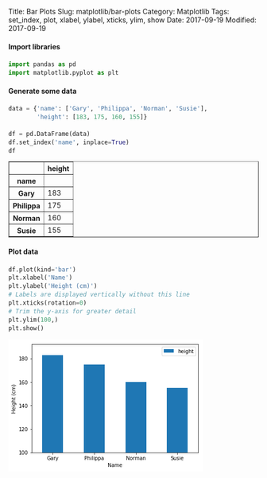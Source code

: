 Title: Bar Plots
Slug: matplotlib/bar-plots
Category: Matplotlib
Tags: set_index, plot, xlabel, ylabel, xticks, ylim, show
Date: 2017-09-19
Modified: 2017-09-19

#### Import libraries


```python
import pandas as pd
import matplotlib.pyplot as plt
```

#### Generate some data


```python
data = {'name': ['Gary', 'Philippa', 'Norman', 'Susie'],
        'height': [183, 175, 160, 155]}

df = pd.DataFrame(data)
df.set_index('name', inplace=True)
df
```




<div>
<style>
    .dataframe thead tr:only-child th {
        text-align: right;
    }

    .dataframe thead th {
        text-align: left;
    }

    .dataframe tbody tr th {
        vertical-align: top;
    }
</style>
<table border="1" class="dataframe">
  <thead>
    <tr style="text-align: right;">
      <th></th>
      <th>height</th>
    </tr>
    <tr>
      <th>name</th>
      <th></th>
    </tr>
  </thead>
  <tbody>
    <tr>
      <th>Gary</th>
      <td>183</td>
    </tr>
    <tr>
      <th>Philippa</th>
      <td>175</td>
    </tr>
    <tr>
      <th>Norman</th>
      <td>160</td>
    </tr>
    <tr>
      <th>Susie</th>
      <td>155</td>
    </tr>
  </tbody>
</table>
</div>



#### Plot data


```python
df.plot(kind='bar')
plt.xlabel('Name')
plt.ylabel('Height (cm)')
# Labels are displayed vertically without this line
plt.xticks(rotation=0)
# Trim the y-axis for greater detail
plt.ylim(100,)
plt.show()
```


![png](../images/bar-plots_6_0.png)
